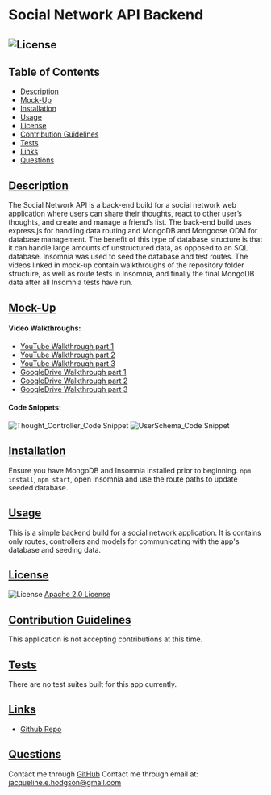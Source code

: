 
# Social Network API Backend
## ![License](https://img.shields.io/badge/License-Apache_2.0-blue.svg) 

## Table of Contents
- [Description](#description)
- [Mock-Up](#mock-up)
- [Installation](#installation)
- [Usage](#usage)
- [License](#license)
- [Contribution Guidelines](#contribution-guidelines)
- [Tests](#tests)
- [Links](#links)
- [Questions](#questions)

## [Description](#table-of-contents)
The Social Network API is a back-end build for a social network web application where users can share their thoughts, react to other user’s thoughts, and create and manage a friend’s list.
The back-end build uses express.js for handling data routing and MongoDB and Mongoose ODM for database management. The benefit of this type of database structure is that it can handle large amounts of unstructured data, as opposed to an SQL database.  Insomnia was used to seed the database and test routes. The videos linked in mock-up contain walkthroughs of the repository folder structure, as well as route tests in Insomnia, and finally the final MongoDB data after all Insomnia tests have run.

## [Mock-Up](#table-of-contents)

#### Video Walkthroughs:
- [YouTube Walkthrough part 1](https://youtu.be/TqGglFK1N6w)
- [YouTube Walkthrough part 2](https://youtu.be/l8NmM8Avf6Y)
- [YouTube Walkthrough part 3](https://youtu.be/Mh-SFED0Js8)
- [GoogleDrive Walkthrough part 1](https://drive.google.com/file/d/1S94DukEohLg7R2zcfiHgGT7daDgPccIN/view?usp=sharing)
- [GoogleDrive Walkthrough part 2](https://drive.google.com/file/d/1l0tGcP9GK7KWHjdwDVcUV9TE5xuzVFMS/view?usp=sharing)
- [GoogleDrive Walkthrough part 3](https://drive.google.com/file/d/1mx4iZD16-9F542acgTTBG7neUq8M4IOI/view?usp=sharing)

#### Code Snippets:
![Thought_Controller_Code Snippet](https://user-images.githubusercontent.com/97176042/159964123-ebe3fcf2-6a99-4170-9d04-7466b01d1391.png)
![UserSchema_Code Snippet](https://user-images.githubusercontent.com/97176042/159964134-eb78d3ae-5151-4599-a375-3b57fd6f5300.png)


## [Installation](#table-of-contents)
Ensure you have MongoDB and Insomnia installed prior to beginning. `npm install`, `npm start`, open Insomnia and use the route paths to update seeded database.  

## [Usage](#table-of-contents)
This is a simple backend build for a social network application. It is contains only routes, controllers and models for communicating with the app's database and seeding data.

## [License](#table-of-contents)
![License](https://img.shields.io/badge/License-Apache_2.0-blue.svg)
[Apache 2.0 License](https://www.apache.org/licenses/LICENSE-2.0)

## [Contribution Guidelines](#table-of-contents)
This application is not accepting contributions at this time.

## [Tests](#table-of-contents)
There are no test suites built for this app currently.

## [Links](#table-of-contents)
- [Github Repo]()

## [Questions](#table-of-contents)
Contact me through [GitHub](https://github.com/jacih)
Contact me through email at: [jacqueline.e.hodgson@gmail.com](mailto:jacqueline.e.hodgson@gmail.com)
